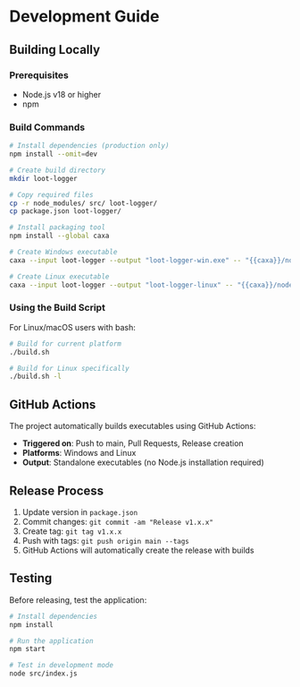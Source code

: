 # Development Guide

## Building Locally

### Prerequisites
- Node.js v18 or higher
- npm

### Build Commands

```bash
# Install dependencies (production only)
npm install --omit=dev

# Create build directory
mkdir loot-logger

# Copy required files
cp -r node_modules/ src/ loot-logger/
cp package.json loot-logger/

# Install packaging tool
npm install --global caxa

# Create Windows executable
caxa --input loot-logger --output "loot-logger-win.exe" -- "{{caxa}}/node_modules/.bin/node" "{{caxa}}/src/index.js"

# Create Linux executable
caxa --input loot-logger --output "loot-logger-linux" -- "{{caxa}}/node_modules/.bin/node" "{{caxa}}/src/index.js"
```

### Using the Build Script

For Linux/macOS users with bash:
```bash
# Build for current platform
./build.sh

# Build for Linux specifically
./build.sh -l
```

## GitHub Actions

The project automatically builds executables using GitHub Actions:

- **Triggered on**: Push to main, Pull Requests, Release creation
- **Platforms**: Windows and Linux
- **Output**: Standalone executables (no Node.js installation required)

## Release Process

1. Update version in `package.json`
2. Commit changes: `git commit -am "Release v1.x.x"`
3. Create tag: `git tag v1.x.x`
4. Push with tags: `git push origin main --tags`
5. GitHub Actions will automatically create the release with builds

## Testing

Before releasing, test the application:

```bash
# Install dependencies
npm install

# Run the application
npm start

# Test in development mode
node src/index.js
```

